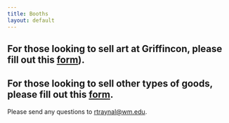 ```yaml
---
title: Booths
layout: default
---
```

## For those looking to sell art at Griffincon, please fill out this [form](https://forms.gle/2dcRa9L2Cggx2uWY7)).

## For those looking to sell other types of goods, please fill out this [form](https://forms.gle/xU7G71v1Dqi5x31U7).

<!--Sales will be from 3-6pm on April 15th. -->
Please send any questions to [rtraynal@wm.edu](rtraynal@wm.edu).

